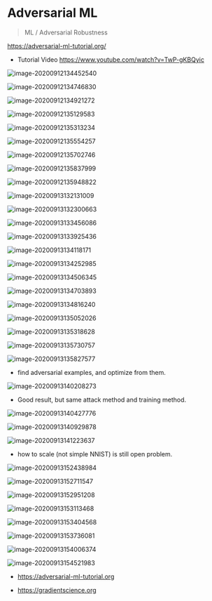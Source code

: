 # Adversarial ML

> ML / Adversarial Robustness

https://adversarial-ml-tutorial.org/

- Tutorial Video https://www.youtube.com/watch?v=TwP-gKBQyic

![image-20200912134452540](2020-09-12-013317.assets/image-20200912134452540.png)

![image-20200912134746830](2020-09-12-013317.assets/image-20200912134746830.png)

![image-20200912134921272](2020-09-12-013317.assets/image-20200912134921272.png)

![image-20200912135129583](2020-09-12-013317.assets/image-20200912135129583.png)

![image-20200912135313234](2020-09-12-013317.assets/image-20200912135313234.png)

![image-20200912135554257](2020-09-12-013317.assets/image-20200912135554257.png)

![image-20200912135702746](2020-09-12-013317.assets/image-20200912135702746.png)

![image-20200912135837999](2020-09-12-013317.assets/image-20200912135837999.png)

![image-20200912135948822](2020-09-12-013317.assets/image-20200912135948822.png)

![image-20200913132131009](2020-09-12-013317.assets/image-20200913132131009.png)

![image-20200913132300663](2020-09-12-013317.assets/image-20200913132300663.png)

![image-20200913133456086](2020-09-12-013317.assets/image-20200913133456086.png)

![image-20200913133925436](2020-09-12-013317.assets/image-20200913133925436.png)

![image-20200913134118171](2020-09-12-013317.assets/image-20200913134118171.png)

![image-20200913134252985](2020-09-12-013317.assets/image-20200913134252985.png)

 

![image-20200913134506345](2020-09-12-013317.assets/image-20200913134506345.png)

![image-20200913134703893](2020-09-12-013317.assets/image-20200913134703893.png)

![image-20200913134816240](2020-09-12-013317.assets/image-20200913134816240.png)

![image-20200913135052026](2020-09-12-013317.assets/image-20200913135052026.png)

![image-20200913135318628](2020-09-12-013317.assets/image-20200913135318628.png)

![image-20200913135730757](2020-09-12-013317.assets/image-20200913135730757.png)

![image-20200913135827577](2020-09-12-013317.assets/image-20200913135827577.png)

- find adversarial examples, and optimize from them.

![image-20200913140208273](2020-09-12-013317.assets/image-20200913140208273.png)

- Good result, but same attack method and training method.

![image-20200913140427776](2020-09-12-013317.assets/image-20200913140427776.png)

![image-20200913140929878](2020-09-12-013317.assets/image-20200913140929878.png)

![image-20200913141223637](2020-09-12-013317.assets/image-20200913141223637.png)

- how to scale (not simple NNIST) is still open problem.

![image-20200913152438984](2020-09-12-013317.assets/image-20200913152438984.png)

![image-20200913152711547](2020-09-12-013317.assets/image-20200913152711547.png)

![image-20200913152951208](2020-09-12-013317.assets/image-20200913152951208.png)

![image-20200913153113468](2020-09-12-013317.assets/image-20200913153113468.png)

![image-20200913153404568](2020-09-12-013317.assets/image-20200913153404568.png)

![image-20200913153736081](2020-09-12-013317.assets/image-20200913153736081.png)

![image-20200913154006374](2020-09-12-013317.assets/image-20200913154006374.png)

![image-20200913154521983](2020-09-12-013317.assets/image-20200913154521983.png)

- https://adversarial-ml-tutorial.org

- https://gradientscience.org

  